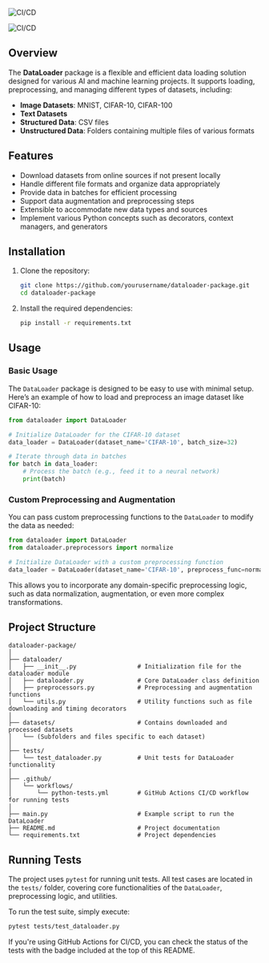 ![CI/CD](https://github.com/FaizalSandanampusi/EPAI_Mid_Term_Capstone/workflows/Python%20Tests/badge.svg)

![CI/CD](https://github.com/FaizalSandanampusi/EPAI_Mid_Term_Capstone/workflows/Python%20Tests/badge.svg)



## Overview

The **DataLoader** package is a flexible and efficient data loading solution designed for various AI and machine learning projects. It supports loading, preprocessing, and managing different types of datasets, including:

- **Image Datasets**: MNIST, CIFAR-10, CIFAR-100
- **Text Datasets**
- **Structured Data**: CSV files
- **Unstructured Data**: Folders containing multiple files of various formats

## Features

- Download datasets from online sources if not present locally
- Handle different file formats and organize data appropriately
- Provide data in batches for efficient processing
- Support data augmentation and preprocessing steps
- Extensible to accommodate new data types and sources
- Implement various Python concepts such as decorators, context managers, and generators

## Installation

1. Clone the repository:
   ```bash
   git clone https://github.com/yourusername/dataloader-package.git
   cd dataloader-package
   ```

2. Install the required dependencies:
   ```bash
   pip install -r requirements.txt
   ```

## Usage

### Basic Usage

The `DataLoader` package is designed to be easy to use with minimal setup. Here’s an example of how to load and preprocess an image dataset like CIFAR-10:

```python
from dataloader import DataLoader

# Initialize DataLoader for the CIFAR-10 dataset
data_loader = DataLoader(dataset_name='CIFAR-10', batch_size=32)

# Iterate through data in batches
for batch in data_loader:
    # Process the batch (e.g., feed it to a neural network)
    print(batch)
```

### Custom Preprocessing and Augmentation

You can pass custom preprocessing functions to the `DataLoader` to modify the data as needed:

```python
from dataloader import DataLoader
from dataloader.preprocessors import normalize

# Initialize DataLoader with a custom preprocessing function
data_loader = DataLoader(dataset_name='CIFAR-10', preprocess_func=normalize, batch_size=32)
```

This allows you to incorporate any domain-specific preprocessing logic, such as data normalization, augmentation, or even more complex transformations.

## Project Structure

```
dataloader-package/
│
├── dataloader/
│   ├── __init__.py                 # Initialization file for the dataloader module
│   ├── dataloader.py               # Core DataLoader class definition
│   ├── preprocessors.py            # Preprocessing and augmentation functions
│   └── utils.py                    # Utility functions such as file downloading and timing decorators
│
├── datasets/                       # Contains downloaded and processed datasets
│   └── (Subfolders and files specific to each dataset)
│
├── tests/
│   └── test_dataloader.py          # Unit tests for DataLoader functionality
│
├── .github/
│   └── workflows/
│       └── python-tests.yml        # GitHub Actions CI/CD workflow for running tests
│
├── main.py                         # Example script to run the DataLoader
├── README.md                       # Project documentation
└── requirements.txt                # Project dependencies
```

## Running Tests

The project uses `pytest` for running unit tests. All test cases are located in the `tests/` folder, covering core functionalities of the `DataLoader`, preprocessing logic, and utilities.

To run the test suite, simply execute:

```bash
pytest tests/test_dataloader.py
```

If you're using GitHub Actions for CI/CD, you can check the status of the tests with the badge included at the top of this README.
